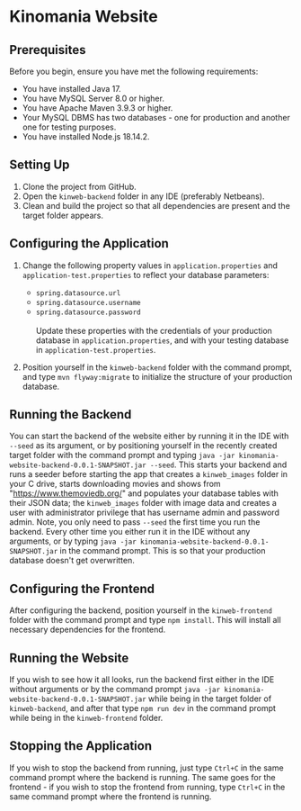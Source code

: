 # Kinomania Website

## Prerequisites

Before you begin, ensure you have met the following requirements:

- You have installed Java 17.
- You have MySQL Server 8.0 or higher.
- You have Apache Maven 3.9.3 or higher.
- Your MySQL DBMS has two databases - one for production and another one for testing purposes.
- You have installed Node.js 18.14.2.

## Setting Up

1. Clone the project from GitHub.
2. Open the `kinweb-backend` folder in any IDE (preferably Netbeans).
3. Clean and build the project so that all dependencies are present and the target folder appears.

## Configuring the Application

1. Change the following property values in `application.properties` and `application-test.properties` to reflect your database parameters:
    - `spring.datasource.url`
    - `spring.datasource.username`
    - `spring.datasource.password`<br />  
   Update these properties with the credentials of your production database in `application.properties`, and with your testing database in `application-test.properties`.

2. Position yourself in the `kinweb-backend` folder with the command prompt, and type `mvn flyway:migrate` to initialize the structure of your production database.

## Running the Backend

You can start the backend of the website either by running it in the IDE with `--seed` as its argument, or by positioning yourself in the recently created target folder with the command prompt and typing `java -jar kinomania-website-backend-0.0.1-SNAPSHOT.jar --seed`. This starts your backend and runs a seeder before starting the app that creates a `kinweb_images` folder in your C drive, starts downloading movies and shows from "https://www.themoviedb.org/" and populates your database tables with their JSON data; the `kinweb_images` folder with image data and creates a user with administrator privilege that has username admin and password admin. Note, you only need to pass `--seed` the first time you run the backend. Every other time you either run it in the IDE without any arguments, or by typing `java -jar kinomania-website-backend-0.0.1-SNAPSHOT.jar` in the command prompt. This is so that your production database doesn't get overwritten.

## Configuring the Frontend

After configuring the backend, position yourself in the `kinweb-frontend` folder with the command prompt and type `npm install`. This will install all necessary dependencies for the frontend.

## Running the Website

If you wish to see how it all looks, run the backend first either in the IDE without arguments or by the command prompt `java -jar kinomania-website-backend-0.0.1-SNAPSHOT.jar` while being in the target folder of `kinweb-backend`, and after that type `npm run dev` in the command prompt while being in the `kinweb-frontend` folder.

## Stopping the Application

If you wish to stop the backend from running, just type `Ctrl+C` in the same command prompt where the backend is running. The same goes for the frontend - if you wish to stop the frontend from running, type `Ctrl+C` in the same command prompt where the frontend is running.